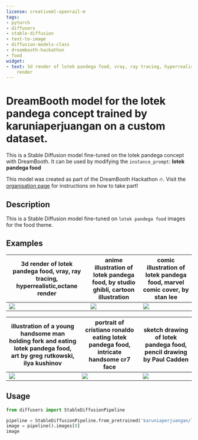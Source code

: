 ```yaml
---
license: creativeml-openrail-m
tags:
- pytorch
- diffusers
- stable-diffusion
- text-to-image
- diffusion-models-class
- dreambooth-hackathon
- food
widget:
- text: 3d render of lotek pandega food, vray, ray tracing, hyperrealistic,octane
    render
---
```


# DreamBooth model for the lotek pandega concept trained by karuniaperjuangan on a custom dataset.

This is a Stable Diffusion model fine-tuned on the lotek pandega concept with DreamBooth. It can be used by modifying the `instance_prompt`: **lotek pandega food**

This model was created as part of the DreamBooth Hackathon 🔥. Visit the [organisation page](https://huggingface.co/dreambooth-hackathon) for instructions on how to take part!

## Description

This is a Stable Diffusion model fine-tuned on `lotek pandega food` images for the food theme.

## Examples
| 3d render of lotek pandega food, vray, ray tracing, hyperrealistic,octane render | anime illustration of lotek pandega food, by studio ghibli, cartoon illustration | comic illustration of lotek pandega food, marvel comic cover, by stan lee |
| -- | -- | -- |
| ![](image_sample/1.png) | ![](image_sample/2.png) | ![](image_sample/3.png) |

| illustration of a young handsome man holding fork and eating lotek pandega food, art by greg rutkowski, ilya kushinov | portrait of cristiano ronaldo eating lotek pandega food, intricate handsome cr7 face | sketch drawing of lotek pandega food, pencil drawing by Paul Cadden |
| -- | -- | -- |
| ![](image_sample/4.png) | ![](image_sample/5.png) | ![](image_sample/6.png) |

## Usage

```python
from diffusers import StableDiffusionPipeline

pipeline = StableDiffusionPipeline.from_pretrained('karuniaperjuangan/lotek-pandega-food')
image = pipeline().images[0]
image
```
